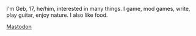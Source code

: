 I'm Geb, 17, he/him, interested in many things. I game, mod games, write, play guitar, enjoy nature. I also like food.

<a rel="me" href="https://universeodon.com/@Geborgen">Mastodon</a>